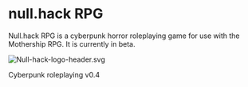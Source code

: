 # null.hack RPG
Null.hack RPG is a cyberpunk horror roleplaying game for use with the Mothership RPG. It is currently in beta.

![Null-hack-logo-header.svg](https://gist.githubusercontent.com/ghostctrl/e89bec45cce95aecbcdf397a6a262cfc/raw/7d6d200613487deaf286662a2f963b62b8fb8c0c/null-hack-logo-header-night.svg?sanitize=true)

Cyberpunk roleplaying
v0.4
